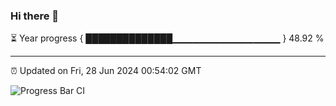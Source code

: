 ### Hi there 👋

⏳ Year progress { ██████████████▁▁▁▁▁▁▁▁▁▁▁▁▁▁▁▁ } 48.92 %

---

⏰ Updated on Fri, 28 Jun 2024 00:54:02 GMT

![Progress Bar CI](https://github.com/liununu/liununu/workflows/Progress%20Bar%20CI/badge.svg)
